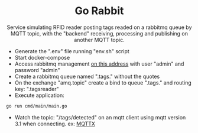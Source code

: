 <h1 align="center">
    Go Rabbit
</h1>

<p align="center">Service simulating RFID reader posting tags readed on a rabbitmq queue by MQTT topic, with the "backend" receiving, processing and publishing on another MQTT topic.</p>

<ul>
    <li>Generate the ".env" file running "env.sh" script</li>
    <li>Start docker-compose</li>
    <li>Access rabbitmq management <a href="http://127.0.0.1:15672">on this address</a> with user "admin" and password "admin"</li>
    <li>Create a rabbitmq queue named ".tags." without the quotes</li>
    <li>On the exchange "amq.topic" create a bind to queue ".tags." and routing key: ".tagsreader"</li>
    <li>Execute application:</li>
</ul>

```bash
go run cmd/main/main.go
```

<ul>
    <li>Watch the topic: "/tags/detected" on an mqtt client using mqtt version 3.1 when connecting. ex: <a href="https://mqttx.app/downloads">MQTTX</a></li>
</ul>
